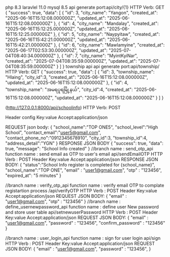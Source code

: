 
php 8.3
laravlel 11.0
mysql 8.5
api generate 
port:api/city/{1}
HTTP Verb: GET 
{
"success": true,
"data": [
{
"id": 3,
"city_name": "Yangon",
"created_at": "2025-06-16T15:12:08.000000Z",
"updated_at": "2025-06-16T15:12:08.000000Z"
},
{
"id": 4,
"city_name": "Mandalay",
"created_at": "2025-06-16T15:12:25.000000Z",
"updated_at": "2025-06-16T15:12:25.000000Z"
},
{
"id": 5,
"city_name": "Naypyitaw",
"created_at": "2025-06-16T15:42:21.000000Z",
"updated_at": "2025-06-16T15:42:21.000000Z"
},
{
"id": 6,
"city_name": "Mawlamyine",
"created_at": "2025-06-17T02:53:30.000000Z",
"updated_at": "2025-07-04T08:40:34.000000Z"
},
{
"id": 7,
"city_name": "MyintKyiNar",
"created_at": "2025-07-04T08:35:59.000000Z",
"updated_at": "2025-07-04T08:35:59.000000Z"
}
]
}
township api
api generate 
port:api/township/
HTTP Verb: GET 
{
"success": true,
"data": [
{
"id": 3,
"township_name": "Hlaing",
"city_id":3,
"created_at": "2025-06-16T15:12:08.000000Z",
"updated_at": "2025-06-16T15:12:08.000000Z"
},
{
"id": 4,
"township_name": "အမရပူရမြို့နယ်",
"city_id":4,
"created_at": "2025-06-16T15:12:08.000000Z",
"updated_at": "2025-06-16T15:12:08.000000Z"
}
]
}


(http://127.0.0.1:8000/api/schoolinfo)
HTTP Verb: POST

Header config
Key:value
Accept:application/json

REQUEST json body: 
{
"school_name":"TOP ONE5",
"school_level":"High School",
"contact_email":"user5@gmail.com",
"contact_phone_no":"0912345678910",
"city_id":3,
"township_id":4,
"address_detail":"YGN"
}
RESPONSE JSON BODY
{
    "success": true,
    "data": true,
    "message": "School Info created"
}
//branch name : send_otp_api
function name : send email as OTP to user's email 
api/sendEmailOTP
HTTP Verb : POST 
Header Key:value
Accept:application/json
RESPONSE JSON BODY: 
{
"status":"School Info register is completed for {school_name}",
"school_name":"TOP ONE",
"email" : "user1@gmail.com",
"otp"   : "123456",
"expired_at": "5 minutes"
}

//branch name : verify_otp_api
function name : verify email OTP to complate registartion process 
/api/verifyOTP
HTTP Verb : POST 
Header Key:value
Accept:application/json
REQUEST JSON BODY: 
{
"email" : "user1@gmail.com",
"otp"   : "123456"
}
//branch name : define_usernewpassword_api
function name : define user New password and store user table 
api/setnewuserPassword
HTTP Verb : POST
Header Key:value
Accept:application/json
REQUEST JSON BODY: 
{
"email" : "user1@gmail.com",
"password"   : "123456",
"confirm_password"   : "123456"
}

//branch name : user_login_api
function name : sign for user login
api/sign
HTTP Verb : POST
Header Key:value
Accept:application/json
REQUEST JSON BODY: 
{
"email" : "user1@gmail.com",
"password"   : "123456",
}

